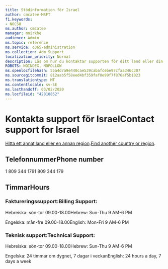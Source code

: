 ```yaml
---
title: Stödinformation för Israel
author: cmcatee-MSFT
f1.keywords:
- NOCSH
ms.author: cmcatee
manager: mnirkhe
audience: Admin
ms.topic: reference
ms.service: o365-administration
ms.collection: Adm_Support
localization_priority: Normal
description: Läs om hur du kontaktar supporten för ditt land eller din region.
ROBOTS: NOINDEX, NOFOLLOW
ms.openlocfilehash: 55a4d7a9e440cae539cabafcebe97cfaa346c307
ms.sourcegitcommit: 812aab5f58eed4bf359faf0e99f7f876af5b1023
ms.translationtype: MT
ms.contentlocale: sv-SE
ms.lasthandoff: 03/02/2020
ms.locfileid: "42810852"
---
```

# <a name="contact-support-for-israel"></a><span data-ttu-id="499d0-103">Kontakta support för Israel</span><span class="sxs-lookup"><span data-stu-id="499d0-103">Contact support for Israel</span></span>

<span data-ttu-id="499d0-104">[Hitta ett annat land eller en annan region](../contact-support-for-business-products.md).</span><span class="sxs-lookup"><span data-stu-id="499d0-104">[Find another country or region](../contact-support-for-business-products.md).</span></span>

## <a name="phone-number"></a><span data-ttu-id="499d0-105">Telefonnummer</span><span class="sxs-lookup"><span data-stu-id="499d0-105">Phone number</span></span>
<span data-ttu-id="499d0-106">1 809 344 179</span><span class="sxs-lookup"><span data-stu-id="499d0-106">1 809 344 179</span></span>

## <a name="hours"></a><span data-ttu-id="499d0-107">Timmar</span><span class="sxs-lookup"><span data-stu-id="499d0-107">Hours</span></span>
### <a name="billing-support"></a><span data-ttu-id="499d0-108">Faktureringssupport:</span><span class="sxs-lookup"><span data-stu-id="499d0-108">Billing Support:</span></span>

<span data-ttu-id="499d0-109">Hebreiska: sön-tor 09.00-18.00</span><span class="sxs-lookup"><span data-stu-id="499d0-109">Hebrew: Sun-Thu 9 AM-6 PM</span></span>

<span data-ttu-id="499d0-110">Engelska: mån-fre 09.00-18.00</span><span class="sxs-lookup"><span data-stu-id="499d0-110">English: Mon-Fri 9 AM-6 PM</span></span>

### <a name="technical-support"></a><span data-ttu-id="499d0-111">Teknisk support:</span><span class="sxs-lookup"><span data-stu-id="499d0-111">Technical Support:</span></span>

<span data-ttu-id="499d0-112">Hebreiska: sön-tor 09.00-18.00</span><span class="sxs-lookup"><span data-stu-id="499d0-112">Hebrew: Sun-Thu 9 AM-6 PM</span></span>

<span data-ttu-id="499d0-113">Engelska: 24 timmar om dygnet, 7 dagar i veckan</span><span class="sxs-lookup"><span data-stu-id="499d0-113">English: 24 hours a day, 7 days a week</span></span>
